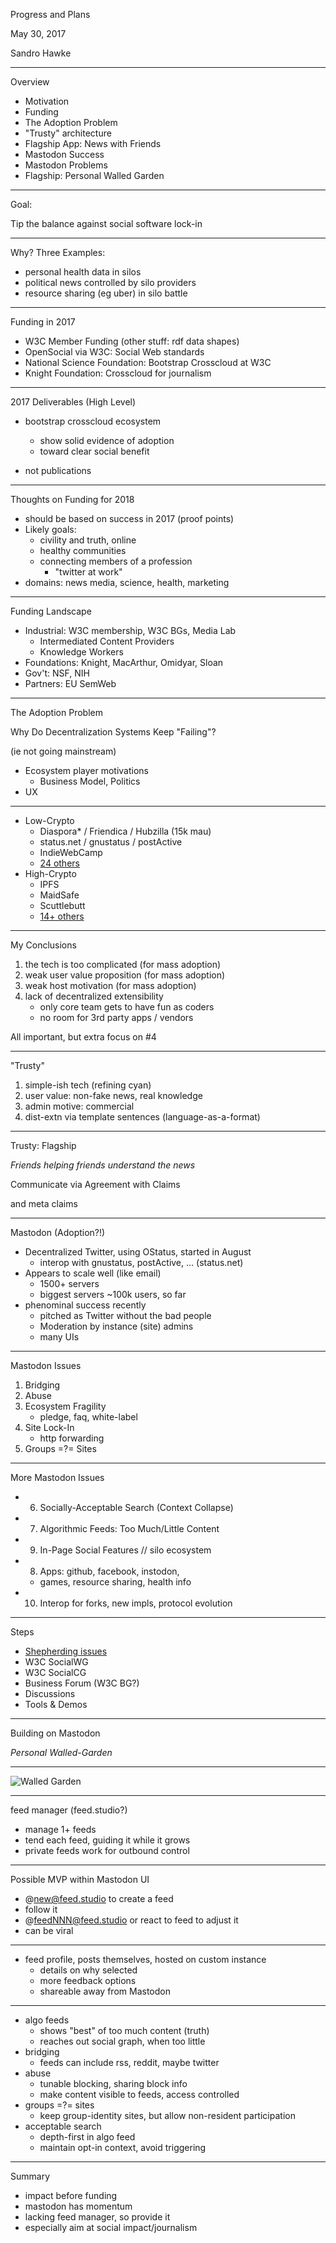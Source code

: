 Progress and Plans

May 30, 2017

Sandro Hawke

---

Overview

- Motivation
- Funding
- The Adoption Problem
- "Trusty" architecture
- Flagship App: News with Friends
- Mastodon Success
- Mastodon Problems
- Flagship: Personal Walled Garden

---

Goal:

Tip the balance
against
social software lock-in

---

Why? Three Examples:

- personal health data in silos
- political news controlled by silo providers
- resource sharing (eg uber) in silo battle

---

Funding in 2017

- W3C Member Funding (other stuff: rdf data shapes)
- OpenSocial via W3C: Social Web standards
- National Science Foundation: Bootstrap Crosscloud at W3C
- Knight Foundation: Crosscloud for journalism

---

2017 Deliverables (High Level)

- bootstrap crosscloud ecosystem
    - show solid evidence of adoption
    - toward clear social benefit

- not publications

---

Thoughts on Funding for 2018

- should be based on success in 2017 (proof points)
- Likely goals:
    - civility and truth, online
    - healthy communities
    - connecting members of a profession
        - "twitter at work"
- domains: news media, science, health, marketing

---

Funding Landscape

- Industrial:  W3C membership, W3C BGs, Media Lab
    - Intermediated Content Providers
    - Knowledge Workers 
- Foundations: Knight, MacArthur, Omidyar, Sloan
- Gov't: NSF, NIH
- Partners: EU SemWeb

---

The Adoption Problem

Why Do Decentralization Systems Keep "Failing"?

(ie not going mainstream)

* Ecosystem player motivations
    - Business Model, Politics
* UX

---

- Low-Crypto
    - Diaspora* / Friendica / Hubzilla (15k mau)
    - status.net / gnustatus / postActive
    - IndieWebCamp
    - [24 others](https://en.wikipedia.org/wiki/Comparison_of_software_and_protocols_for_distributed_social_networking)
- High-Crypto
    - IPFS
    - MaidSafe
    - Scuttlebutt
    - [14+ others](https://www.scuttlebutt.nz/#other_projects)

---

My Conclusions

1. the tech is too complicated (for mass adoption)
2. weak user value proposition (for mass adoption)
3. weak host motivation (for mass adoption)
4. lack of decentralized extensibility
    - only core team gets to have fun as coders
    - no room for 3rd party apps / vendors

All important, but extra focus on #4

---

"Trusty"

1. simple-ish tech (refining cyan)
2. user value: non-fake news, real knowledge
3. admin motive: commercial
4. dist-extn via template sentences (language-as-a-format)

---

Trusty: Flagship

<i>Friends helping friends understand the news</i>

Communicate via Agreement with Claims

and meta claims

---

Mastodon (Adoption?!)

- Decentralized Twitter, using OStatus, started in August
    - interop with gnustatus, postActive, ... (status.net)
- Appears to scale well (like email)
    - 1500+ servers
    - biggest servers ~100k users, so far
- phenominal success recently
    - pitched as Twitter without the bad people
    - Moderation by instance (site) admins
    - many UIs

---

Mastodon Issues

1. Bridging
2. Abuse
3. Ecosystem Fragility
    - pledge, faq, white-label
4. Site Lock-In
    - http forwarding
5. Groups =?= Sites

---

More Mastodon Issues

- 6. Socially-Acceptable Search (Context Collapse)
- 7. Algorithmic Feeds: Too Much/Little Content
- 9. In-Page Social Features // silo ecosystem
- 8. Apps: github, facebook, instodon,
    - games, resource sharing, health info
- 10. Interop for forks, new impls, protocol evolution

---

Steps

- [Shepherding issues](https://github.com/swicg/general/issues)
- W3C SocialWG
- W3C SocialCG
- Business Forum (W3C BG?)
- Discussions
- Tools & Demos

---

Building on Mastodon

_Personal Walled-Garden_

---

![Walled Garden](https://s-media-cache-ak0.pinimg.com/originals/78/7b/ca/787bcae2e766d62cf563c9dc6c1a7bc1.jpg)

---

feed manager (feed.studio?)

* manage 1+ feeds
* tend each feed, guiding it while it grows
* private feeds work for outbound control

---

Possible MVP within Mastodon UI

* @new@feed.studio to create a feed
* follow it
* @feedNNN@feed.studio or react to feed to adjust it
* can be viral

---

* feed profile, posts themselves, hosted on custom instance
    - details on why selected
    - more feedback options
    - shareable away from Mastodon

---

- algo feeds
    - shows "best" of too much content (truth)
    - reaches out social graph, when too little
- bridging
    - feeds can include rss, reddit, maybe twitter
- abuse
    - tunable blocking, sharing block info
    - make content visible to feeds, access controlled
- groups =?= sites
    - keep group-identity sites, but allow non-resident participation
- acceptable search
    - depth-first in algo feed
    - maintain opt-in context, avoid triggering

---

Summary

- impact before funding
- mastodon has momentum
- lacking feed manager, so provide it
- especially aim at social impact/journalism

